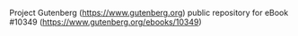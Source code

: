 Project Gutenberg (https://www.gutenberg.org) public repository
for eBook #10349 (https://www.gutenberg.org/ebooks/10349)

